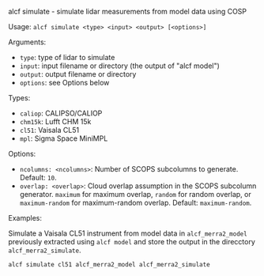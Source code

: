 
alcf simulate - simulate lidar measurements from model data using COSP

Usage: `alcf simulate <type> <input> <output> [<options>]`

Arguments:

- `type`: type of lidar to simulate
- `input`: input filename or directory (the output of "alcf model")
- `output`: output filename or directory
- `options`: see Options below

Types:

- `caliop`: CALIPSO/CALIOP
- `chm15k`: Lufft CHM 15k
- `cl51`: Vaisala CL51
- `mpl`: Sigma Space MiniMPL

Options:

- `ncolumns: <ncolumns>`: Number of SCOPS subcolumns to generate. Default: `10`.
- `overlap: <overlap>`: Cloud overlap assumption in the SCOPS subcolumn
   generator. `maximum` for maximum overlap, `random` for random overlap, or
  `maximum-random` for maximum-random overlap. Default: `maximum-random`.

Examples:

Simulate a Vaisala CL51 instrument from model data in `alcf_merra2_model`
previously extracted using `alcf model` and store the output in the direcctory
`alcf_merra2_simulate`.

    alcf simulate cl51 alcf_merra2_model alcf_merra2_simulate
	
